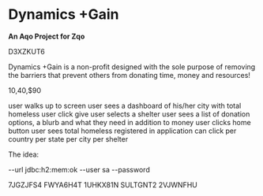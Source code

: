 ﻿# Dynamics +Gain

**An Aqo Project for Zqo**

D3XZKUT6

Dynamics +Gain is a non-profit designed with
the sole purpose of removing the barriers that prevent others from
donating time, money and resources!

$10,$40,$90


user walks up to screen
user sees a dashboard of his/her city with total homeless
user click give
user selects a shelter
user sees a list of donation options, a blurb and what they need in addition to money
user clicks home button
user sees total homeless registered in application
can click per country
per state
per city
per shelter


The idea:


<bean depends-on="dataSource" class="org.springframework.beans.factory.config.MethodInvokingBean">
    <property name="targetClass" value="org.hsqldb.util.DatabaseManagerSwing" />
    <property name="targetMethod" value="main" />
    <property name="arguments">
        <list>
            <value>--url</value>
            <value>jdbc:h2:mem:ok</value>
            <value>--user</value>
            <value>sa</value>
            <value>--password</value>
            <value></value>
        </list>
    </property>
</bean>

7JGZJFS4
FWYA6H4T
1UHKX81N
SULTGNT2
2VJWNFHU